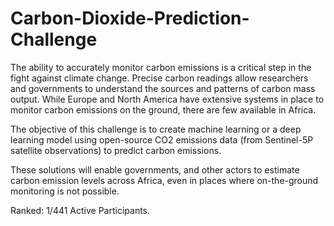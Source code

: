 # Carbon-Dioxide-Prediction-Challenge

The ability to accurately monitor carbon emissions is a critical step in the fight against climate change. Precise carbon readings allow researchers and governments to understand the sources and patterns of carbon mass output. While Europe and North America have extensive systems in place to monitor carbon emissions on the ground, there are few available in Africa.

The objective of this challenge is to create machine learning or a deep learning model using open-source CO2 emissions data (from Sentinel-5P satellite observations) to predict carbon emissions.

These solutions will enable governments, and other actors to estimate carbon emission levels across Africa, even in places where on-the-ground monitoring is not possible.

Ranked: 1/441 Active Participants.
